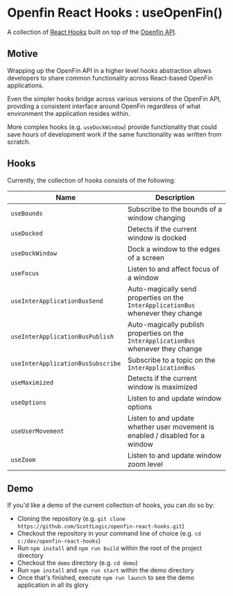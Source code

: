 # Openfin React Hooks : useOpenFin()

A collection of [React Hooks](https://reactjs.org/docs/hooks-intro.html) built on top of the [Openfin API](https://developers.openfin.co/docs/javascript-api).

## Motive

Wrapping up the OpenFin API in a higher level hooks abstraction allows developers to share common functionality across React-based OpenFin applications.

Even the simpler hooks bridge across various versions of the OpenFin API, providing a consistent interface around OpenFin regardless of what environment the application resides within.

More complex hooks (e.g. `useDockWindow`) provide functionality that could save hours of development work if the same functionality was written from scratch.

## Hooks

Currently, the collection of hooks consists of the following:

| Name  | Description |
| ------------- | ------------- |
| `useBounds`  | Subscribe to the bounds of a window changing  |
| `useDocked`  | Detects if the current window is docked |
| `useDockWindow`  | Dock a window to the edges of a screen  |
| `useFocus` | Listen to and affect focus of a window |
| `useInterApplicationBusSend`  | Auto-magically send properties on the `InterApplicationBus` whenever they change |
| `useInterApplicationBusPublish`  | Auto-magically publish properties on the `InterApplicationBus` whenever they change |
| `useInterApplicationBusSubscribe` | Subscribe to a topic on the `InterApplicationBus` |
| `useMaximized`  | Detects if the current window is maximized |
| `useOptions` | Listen to and update window options |
| `useUserMovement` | Listen to and update whether user movement is enabled / disabled for a window |
| `useZoom` | Listen to and update window zoom level |

## Demo

If you'd like a demo of the current collection of hooks, you can do so by:

* Cloning the repository (e.g. `git clone https://github.com/ScottLogic/openfin-react-hooks.git`)
* Checkout the repository in your command line of choice (e.g. `cd c:/dev/openfin-react-hooks`)
* Run `npm install` and `npm run build` within the root of the project directory
* Checkout the `demo` directory (e.g. `cd demo`)
* Run `npm install` and `npm run start` within the demo directory
* Once that's finished, execute `npm run launch` to see the demo application in all its glory
